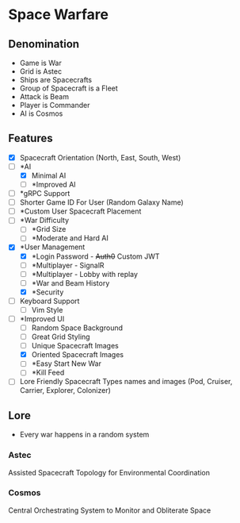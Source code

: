 # Space Warfare

## Denomination
- Game is War
- Grid is Astec
- Ships are Spacecrafts
- Group of Spacecraft is a Fleet
- Attack is Beam
- Player is Commander
- AI is Cosmos

## Features
- [x] Spacecraft Orientation (North, East, South, West)
- [ ] \*AI
  - [x] Minimal AI
  - [ ] \*Improved AI
- [ ] \*gRPC Support
- [ ] Shorter Game ID For User (Random Galaxy Name)
- [ ] \*Custom User Spacecraft Placement
- [ ] \*War Difficulty
  - [ ] \*Grid Size
  - [ ] \*Moderate and Hard AI
- [x] \*User Management
  - [x] \*Login Password - ~~Auth0~~ Custom JWT
  - [ ] \*Multiplayer - SignalR
  - [ ] \*Multiplayer - Lobby with replay
  - [ ] \*War and Beam History
  - [x] \*Security
- [ ] Keyboard Support
  - [ ] Vim Style
- [ ] \*Improved UI
  - [ ] Random Space Background
  - [ ] Great Grid Styling
  - [ ] Unique Spacecraft Images
  - [x] Oriented Spacecraft Images
  - [ ] \*Easy Start New War
  - [ ] \*Kill Feed
- [ ] Lore Friendly Spacecraft Types names and images (Pod, Cruiser, Carrier, Explorer, Colonizer)

## Lore
- Every war happens in a random system

### Astec

Assisted Spacecraft Topology for Environmental Coordination

### Cosmos

Central Orchestrating System to Monitor and Obliterate Space

